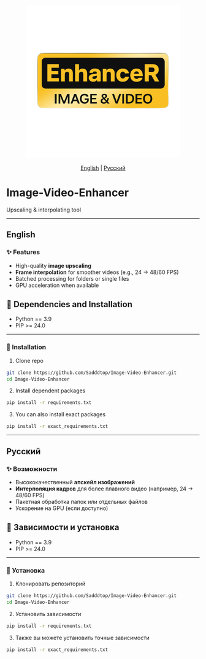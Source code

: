 <p align="center">
  <img src="assets/logo.png" alt="Logo" width="400"/>
</p>
<p align="center">
  <a href="#english">English</a> | <a href="#russian">Русский</a>
</p>

# Image-Video-Enhancer
Upscaling & interpolating tool

---

## English

### ✨ Features
- High-quality **image upscaling**
- **Frame interpolation** for smoother videos (e.g., 24 → 48/60 FPS)
- Batched processing for folders or single files
- GPU acceleration when available

## 🔧 Dependencies and Installation

- Python == 3.9
- PIP >= 24.0

---

### 🚀 Installation

1. Clone repo
```bash
git clone https://github.com/Sadddtop/Image-Video-Enhancer.git
cd Image-Video-Enhancer
````

2. Install dependent packages

```bash
pip install -r requirements.txt
```

3. You can also install exact packages

```bash
pip install -r exact_requirements.txt
```

---

## Русский

### ✨ Возможности

* Высококачественный **апскейл изображений**
* **Интерполяция кадров** для более плавного видео (например, 24 → 48/60 FPS)
* Пакетная обработка папок или отдельных файлов
* Ускорение на GPU (если доступно)

## 🔧 Зависимости и установка

- Python == 3.9
- PIP >= 24.0

---

### 🚀 Установка

1. Клонировать репозиторий

```bash
git clone https://github.com/Sadddtop/Image-Video-Enhancer.git
cd Image-Video-Enhancer
```

2. Установить зависимости

```bash
pip install -r requirements.txt
```

3. Также вы можете установить точные зависимости

```bash
pip install -r exact_requirements.txt
```

